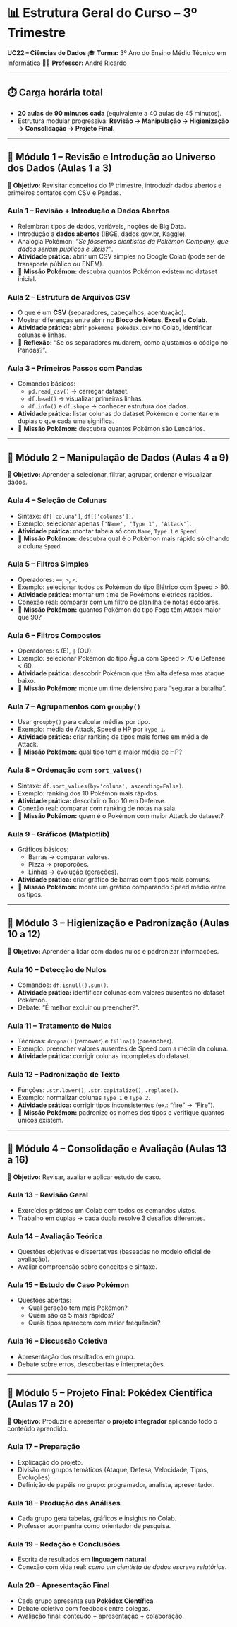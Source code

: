 # 📊 Estrutura Geral do Curso – 3º Trimestre

**UC22 – Ciências de Dados**
 🎓 **Turma:** 3º Ano do Ensino Médio Técnico em Informática
 👨‍🏫 **Professor:** André Ricardo

------

## ⏱️ **Carga horária total**

- **20 aulas** de **90 minutos cada** (equivalente a 40 aulas de 45 minutos).
- Estrutura modular progressiva: **Revisão → Manipulação → Higienização → Consolidação → Projeto Final**.

------

## 🔹 **Módulo 1 – Revisão e Introdução ao Universo dos Dados (Aulas 1 a 3)**

🎯 **Objetivo:** Revisitar conceitos do 1º trimestre, introduzir dados abertos e primeiros contatos com CSV e Pandas.

### **Aula 1 – Revisão + Introdução a Dados Abertos**

- Relembrar: tipos de dados, variáveis, noções de Big Data.
- Introdução a **dados abertos** (IBGE, dados.gov.br, Kaggle).
- Analogia Pokémon: *“Se fôssemos cientistas da Pokémon Company, que dados seriam públicos e úteis?”*.
- **Atividade prática:** abrir um CSV simples no Google Colab (pode ser de transporte público ou ENEM).
- 🧩 **Missão Pokémon:** descubra quantos Pokémon existem no dataset inicial.

### **Aula 2 – Estrutura de Arquivos CSV**

- O que é um **CSV** (separadores, cabeçalhos, acentuação).
- Mostrar diferenças entre abrir no **Bloco de Notas**, **Excel** e **Colab**.
- **Atividade prática:** abrir `pokemons_pokedex.csv` no Colab, identificar colunas e linhas.
- 🔎 **Reflexão:** “Se os separadores mudarem, como ajustamos o código no Pandas?”.

### **Aula 3 – Primeiros Passos com Pandas**

- Comandos básicos:
  - `pd.read_csv()` → carregar dataset.
  - `df.head()` → visualizar primeiras linhas.
  - `df.info()` e `df.shape` → conhecer estrutura dos dados.
- **Atividade prática:** listar colunas do dataset Pokémon e comentar em duplas o que cada uma significa.
- 🧩 **Missão Pokémon:** descubra quantos Pokémon são Lendários.

------

## 🔹 **Módulo 2 – Manipulação de Dados (Aulas 4 a 9)**

🎯 **Objetivo:** Aprender a selecionar, filtrar, agrupar, ordenar e visualizar dados.

### **Aula 4 – Seleção de Colunas**

- Sintaxe: `df['coluna']`, `df[['colunas']]`.
- Exemplo: selecionar apenas `['Name', 'Type 1', 'Attack']`.
- **Atividade prática:** montar tabela só com `Name`, `Type 1` e `Speed`.
- 🧩 **Missão Pokémon:** descubra qual é o Pokémon mais rápido só olhando a coluna `Speed`.

### **Aula 5 – Filtros Simples**

- Operadores: `==`, `>`, `<`.
- Exemplo: selecionar todos os Pokémon do tipo Elétrico com Speed > 80.
- **Atividade prática:** montar um time de Pokémons elétricos rápidos.
- Conexão real: comparar com um filtro de planilha de notas escolares.
- 🧩 **Missão Pokémon:** quantos Pokémon do tipo Fogo têm Attack maior que 90?

### **Aula 6 – Filtros Compostos**

- Operadores: `&` (E), `|` (OU).
- Exemplo: selecionar Pokémon do tipo Água com Speed > 70 **e** Defense < 60.
- **Atividade prática:** descobrir Pokémon que têm alta defesa mas ataque baixo.
- 🧩 **Missão Pokémon:** monte um time defensivo para “segurar a batalha”.

### **Aula 7 – Agrupamentos com `groupby()`**

- Usar `groupby()` para calcular médias por tipo.
- Exemplo: média de Attack, Speed e HP por `Type 1`.
- **Atividade prática:** criar ranking de tipos mais fortes em média de Attack.
- 🧩 **Missão Pokémon:** qual tipo tem a maior média de HP?

### **Aula 8 – Ordenação com `sort_values()`**

- Sintaxe: `df.sort_values(by='coluna', ascending=False)`.
- Exemplo: ranking dos 10 Pokémon mais rápidos.
- **Atividade prática:** descobrir o Top 10 em Defense.
- Conexão real: comparar com ranking de notas na sala.
- 🧩 **Missão Pokémon:** quem é o Pokémon com maior Attack do dataset?

### **Aula 9 – Gráficos (Matplotlib)**

- Gráficos básicos:
  - Barras → comparar valores.
  - Pizza → proporções.
  - Linhas → evolução (gerações).
- **Atividade prática:** criar gráfico de barras com tipos mais comuns.
- 🧩 **Missão Pokémon:** monte um gráfico comparando Speed médio entre os tipos.

------

## 🔹 **Módulo 3 – Higienização e Padronização (Aulas 10 a 12)**

🎯 **Objetivo:** Aprender a lidar com dados nulos e padronizar informações.

### **Aula 10 – Detecção de Nulos**

- Comandos: `df.isnull().sum()`.
- **Atividade prática:** identificar colunas com valores ausentes no dataset Pokémon.
- Debate: “É melhor excluir ou preencher?”.

### **Aula 11 – Tratamento de Nulos**

- Técnicas: `dropna()` (remover) e `fillna()` (preencher).
- Exemplo: preencher valores ausentes de Speed com a média da coluna.
- **Atividade prática:** corrigir colunas incompletas do dataset.

### **Aula 12 – Padronização de Texto**

- Funções: `.str.lower()`, `.str.capitalize()`, `.replace()`.
- Exemplo: normalizar colunas `Type 1` e `Type 2`.
- **Atividade prática:** corrigir tipos inconsistentes (ex.: “fire” → “Fire”).
- 🧩 **Missão Pokémon:** padronize os nomes dos tipos e verifique quantos únicos existem.

------

## 🔹 **Módulo 4 – Consolidação e Avaliação (Aulas 13 a 16)**

🎯 **Objetivo:** Revisar, avaliar e aplicar estudo de caso.

### **Aula 13 – Revisão Geral**

- Exercícios práticos em Colab com todos os comandos vistos.
- Trabalho em duplas → cada dupla resolve 3 desafios diferentes.

### **Aula 14 – Avaliação Teórica**

- Questões objetivas e dissertativas (baseadas no modelo oficial de avaliação).
- Avaliar compreensão sobre conceitos e sintaxe.

### **Aula 15 – Estudo de Caso Pokémon**

- Questões abertas:
  - Qual geração tem mais Pokémon?
  - Quem são os 5 mais rápidos?
  - Quais tipos aparecem com maior frequência?

### **Aula 16 – Discussão Coletiva**

- Apresentação dos resultados em grupo.
- Debate sobre erros, descobertas e interpretações.

------

## 🔹 **Módulo 5 – Projeto Final: Pokédex Científica (Aulas 17 a 20)**

🎯 **Objetivo:** Produzir e apresentar o **projeto integrador** aplicando todo o conteúdo aprendido.

### **Aula 17 – Preparação**

- Explicação do projeto.
- Divisão em grupos temáticos (Ataque, Defesa, Velocidade, Tipos, Evoluções).
- Definição de papéis no grupo: programador, analista, apresentador.

### **Aula 18 – Produção das Análises**

- Cada grupo gera tabelas, gráficos e insights no Colab.
- Professor acompanha como orientador de pesquisa.

### **Aula 19 – Redação e Conclusões**

- Escrita de resultados em **linguagem natural**.
- Conexão com vida real: *como um cientista de dados escreve relatórios*.

### **Aula 20 – Apresentação Final**

- Cada grupo apresenta sua **Pokédex Científica**.
- Debate coletivo com feedback entre colegas.
- Avaliação final: conteúdo + apresentação + colaboração.
